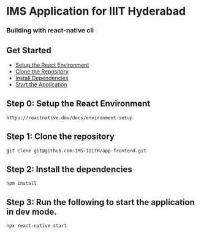 # IMS Application for IIIT Hyderabad 

### Building with react-native cli

## Get Started
- [Setup the React Environment](#setup-the-react-environment)
- [Clone the Repository](#clone-the-repository)
- [Install Dependencies](#install-dependencies)
- [Start the Application](#start-the-application)


## Step 0:  Setup the React Environment
```
https://reactnative.dev/docs/environment-setup
```

## Step 1: Clone the repository
```
git clone git@github.com:IMS-IIITH/app-frontend.git
```

## Step 2: Install the dependencies
```
npm install
```

## Step 3: Run the following to start the application in dev mode. 
```
npx react-native start
```

